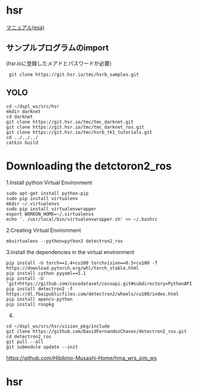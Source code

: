 # hsr

[マニュアル(esa)](https://demulab.esa.io/posts/235)
## サンプルプログラムのimport
(hsr.ioに登録したメアドとパスワードが必要)
```
 git clone https://git.hsr.io/tmc/hsrb_samples.git
```

## YOLO
```
cd ~/dspl_ws/src/hsr
mkdir darknet
cd darknet
git clone https://git.hsr.io/tmc/tmc_darknet.git
git clone https://git.hsr.io/tmc/tmc_darknet_ros.git
git clone https://git.hsr.io/tmc/hsrb_tk1_tutorials.git
cd ../../../
catkin build
```

# Downloading the detctoron2_ros
1.Install python Virtual Environment
```
sudo apt-get install python-pip
sudo pip install virtualenv
mkdir ~/.virtualenvs
sudo pip install virtualenvwrapper
export WORKON_HOME=~/.virtualenvs
echo '. /usr/local/bin/virtualenvwrapper.sh' >> ~/.bashrc 
```
2.Creating Virtual Environment
```
mkvirtualenv --python=python3 detectron2_ros
```
3.Install the dependencies in the virtual environment
```
pip install -U torch==1.4+cu100 torchvision==0.5+cu100 -f https://download.pytorch.org/whl/torch_stable.html
pip install cython pyyaml==5.1
pip install -U 'git+https://github.com/cocodataset/cocoapi.git#subdirectory=PythonAPI'
pip install detectron2 -f https://dl.fbaipublicfiles.com/detectron2/wheels/cu100/index.html
pip install opencv-python
pip install rospkg

```
4.
```
cd ~/dspl_ws/src/hsr/vision_pkg/include
git clone https://github.com/DavidFernandezChaves/detectron2_ros.git
cd detectron2_ros
git pull --all
git submodule update --init
```
https://github.com/Hibikino-Musashi-Home/hma_wrs_sim_ws
# hsr
